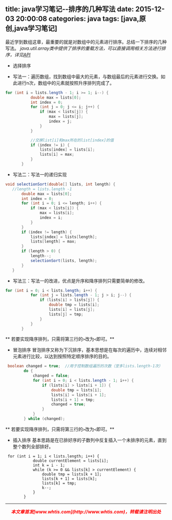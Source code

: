 title: java学习笔记--排序的几种写法
date: 2015-12-03 20:00:08
categories: java
tags: [java,原创,java学习笔记]
---

最近学到数组这章，最重要的就是对数组中的元素进行排序。总结一下排序的几种写法。
*java.util.array类中提供了排序的重载方法，可以直接调用相关方法进行排序，详见[API](http://docs.oracle.com/javase/8/docs/api/java/util/Arrays.html#sort-byte:A-)*

- 选择排序
 * 写法一：遍历数组，找到数组中最大的元素，与数组最后的元素进行交换。如此进行n次，数组中的元素就按照升序排列完成了。
 ```java
 for (int i = lists.length - 1; i >= 1; i--) {
            double max = lists[0];
            int index = 0;
            for (int j = 0; j <= i; j++) {
                if (max < lists[j]) {
                    max = lists[j];
                    index = j;
                }
            }

            //交换list[i]和max所在的list[index]的值
            if (index != i) {
                lists[index] = lists[i];
                lists[i] = max;
            }
        }
 ```
 * 写法二：写法一的递归实现
 ```java
 void selectionSort(double[] lists, int length) {
    //length = lists.length -1
        double max = lists[0];
        int index = 0;
        for (int i = 0; i <= length; i++) {
            if (max < lists[i]) {
                max = lists[i];
                index = i;
            }
        }
        if (index != length) {
            lists[index] = lists[length];
            lists[length] = max;
        }
        if (length > 0) {
            length--;
            selectionSort(lists, length);
        }
    }
 ```
 * 写法三：写法一的改进，优点是升序和降序排列只需要简单的修改。
 ```java
 for (int i = 0; i < lists.length; i++) {
            for (int j = lists.length - 1; j > i; j--) {
                if (lists[i] > lists[j]) {
                    double tmp = lists[i];
                    lists[i] = lists[j];
                    lists[j] = tmp;
                }
            }
        }
 ```
** 若要实现降序排列，只需将第三行的`>`改为`<`即可。**
 - 冒泡排序
   冒泡排序又称为下沉排序，基本思想是在每次的遍历中，连续对相邻元素进行比较，以达到按照特定顺序排序的目的。
```java
 boolean changed = true;  //用于控制数组遍历的次数（至多lists.length-1次）
        do {
            changed = false;
            for (int i = 0; i < lists.length - 1; i++) {
                if (lists[i] > lists[i + 1]) {
                    double tmp = lists[i];
                    lists[i] = lists[i + 1];
                    lists[i + 1] = tmp;
                    changed = true;
                }
            }
        } while (changed);
```
** 若要实现降序排列，只需将第三行的`>`改为`<`即可。**
- 插入排序
  基本思路是在已排好序的子数列中反复插入一个未排序的元素，直到整个数列全部排好。
```
 for (int i = 1; i < lists.length; i++) {
            double currentElement = lists[i];
            int k = i - 1;
            while (k >= 0 && lists[k] > currentElement) {
                double tmp = lists[k + 1];
                lists[k + 1] = lists[k];
                lists[k] = tmp;
                k--;
            }
        }
```



---
<div align="center" style="color:red;width=80px;height:90px;" onmouseout="this.style.border='1px solid blue'" onmouseover="this.style.border='none'">
<p style="font-weight:bold;font-style:italic;">本文章首发[www.whtis.com](http://www.whtis.com)，转载请注明出处</p>
</div>